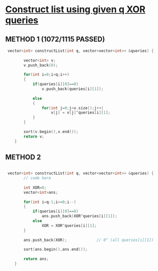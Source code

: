 <h1><a href="https://www.geeksforgeeks.org/problems/construct-list-using-given-q-xor-queries/1">Construct list using given q XOR queries</a></h1>


## METHOD 1 (1072/1115 PASSED)
```cpp
 vector<int> constructList(int q, vector<vector<int>> &queries) {
        
        vector<int> v;
        v.push_back(0);
        
        for(int i=0;i<q;i++)
        {
            if(queries[i][0]==0)
                v.push_back(queries[i][1]);
                
            else
            {
                for(int j=0;j<v.size();j++)
                    v[j] = v[j]^queries[i][1];
            }
        }
        
        sort(v.begin(),v.end());
        return v;
    }
```

## METHOD 2

```cpp

 vector<int> constructList(int q, vector<vector<int>> &queries) {
        // code here
        
        int XOR=0;
        vector<int>ans;
        
        for(int i=q-1;i>=0;i--)
        {
            if(queries[i][0]==0)
                ans.push_back(XOR^queries[i][1]);
            else
                XOR = XOR^queries[i][1];
        }
        
        ans.push_back(XOR);             // 0^ (all queries[i][1])
            
        sort(ans.begin(),ans.end());
            
        return ans;
    }

```